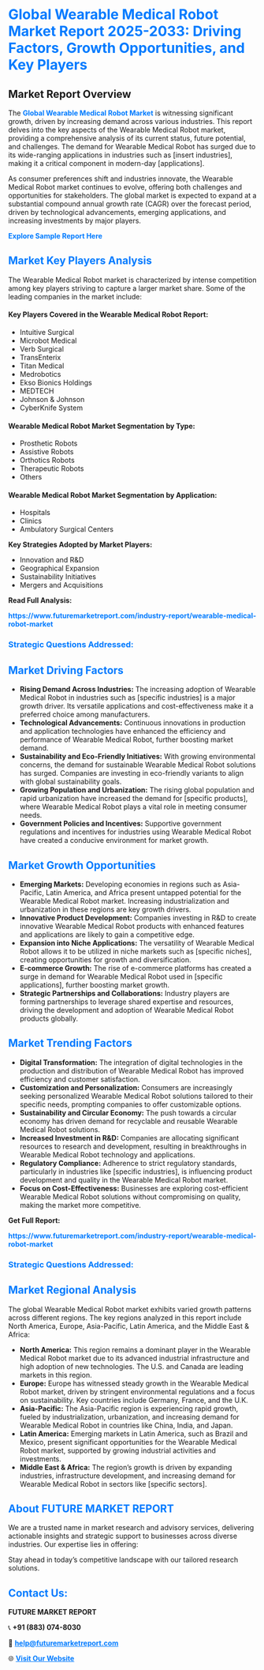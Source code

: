 <h1 style="color: #007BFF;">Global Wearable Medical Robot Market Report 2025-2033: Driving Factors, Growth Opportunities, and Key Players</h1>

<section id="overview">
<h2>Market Report Overview</h2>
<p>The <a href="https://www.futuremarketreport.com/industry-report/wearable-medical-robot-market" style="color: #007BFF; text-decoration: none;"><strong>Global Wearable Medical Robot Market</strong></a> is witnessing significant growth, driven by increasing demand across various industries. This report delves into the key aspects of the Wearable Medical Robot market, providing a comprehensive analysis of its current status, future potential, and challenges. The demand for Wearable Medical Robot has surged due to its wide-ranging applications in industries such as [insert industries], making it a critical component in modern-day [applications].</p>
<p>As consumer preferences shift and industries innovate, the Wearable Medical Robot market continues to evolve, offering both challenges and opportunities for stakeholders. The global market is expected to expand at a substantial compound annual growth rate (CAGR) over the forecast period, driven by technological advancements, emerging applications, and increasing investments by major players.</p>
</section>

<section id="overview">
<p><a href="https://www.futuremarketreport.com/request-sample/reportId=64570" style="color: #007BFF; text-decoration: none;"><strong>Explore Sample Report Here</strong></a></p>
</section>

<section id="key-players">
<h2 style="color: #007BFF;">Market Key Players Analysis</h2>
<p>The Wearable Medical Robot market is characterized by intense competition among key players striving to capture a larger market share. Some of the leading companies in the market include:</p>
<h4>Key Players Covered in the Wearable Medical Robot Report:</h4>
<ul><li>Intuitive Surgical</li><li>Microbot Medical</li><li>Verb Surgical</li><li>TransEnterix</li><li>Titan Medical</li><li>Medrobotics</li><li>Ekso Bionics Holdings</li><li>MEDTECH</li><li>Johnson &amp; Johnson</li><li>CyberKnife System</li></ul>
<h4>Wearable Medical Robot Market Segmentation by Type:</h4>
<ul><li>Prosthetic Robots</li><li>Assistive Robots</li><li>Orthotics Robots</li><li>Therapeutic Robots</li><li>Others</li></ul>

<h4>Wearable Medical Robot Market Segmentation by Application:</h4>
<ul><li>Hospitals</li><li>Clinics</li><li>Ambulatory Surgical Centers</li></ul>
<p><strong>Key Strategies Adopted by Market Players:</strong></p>
<ul>
<li>Innovation and R&D</li>
<li>Geographical Expansion</li>
<li>Sustainability Initiatives</li>
<li>Mergers and Acquisitions</li>
</ul>
</section>

<section>
<p><strong>Read Full Analysis: </strong></p><a href="https://www.futuremarketreport.com/industry-report/wearable-medical-robot-market" style="color: #007BFF; text-decoration: none;"><strong>https://www.futuremarketreport.com/industry-report/wearable-medical-robot-market</strong></a>
<h3 style="color: #007BFF;">Strategic Questions Addressed:</h3>
</section>

<section id="driving-factors">
<h2 style="color: #007BFF;">Market Driving Factors</h2>
<ul>
<li><strong>Rising Demand Across Industries:</strong> The increasing adoption of Wearable Medical Robot in industries such as [specific industries] is a major growth driver. Its versatile applications and cost-effectiveness make it a preferred choice among manufacturers.</li>
<li><strong>Technological Advancements:</strong> Continuous innovations in production and application technologies have enhanced the efficiency and performance of Wearable Medical Robot, further boosting market demand.</li>
<li><strong>Sustainability and Eco-Friendly Initiatives:</strong> With growing environmental concerns, the demand for sustainable Wearable Medical Robot solutions has surged. Companies are investing in eco-friendly variants to align with global sustainability goals.</li>
<li><strong>Growing Population and Urbanization:</strong> The rising global population and rapid urbanization have increased the demand for [specific products], where Wearable Medical Robot plays a vital role in meeting consumer needs.</li>
<li><strong>Government Policies and Incentives:</strong> Supportive government regulations and incentives for industries using Wearable Medical Robot have created a conducive environment for market growth.</li>
</ul>
</section>

<section id="growth-opportunities">
<h2 style="color: #007BFF;">Market Growth Opportunities</h2>
<ul>
<li><strong>Emerging Markets:</strong> Developing economies in regions such as Asia-Pacific, Latin America, and Africa present untapped potential for the Wearable Medical Robot market. Increasing industrialization and urbanization in these regions are key growth drivers.</li>
<li><strong>Innovative Product Development:</strong> Companies investing in R&D to create innovative Wearable Medical Robot products with enhanced features and applications are likely to gain a competitive edge.</li>
<li><strong>Expansion into Niche Applications:</strong> The versatility of Wearable Medical Robot allows it to be utilized in niche markets such as [specific niches], creating opportunities for growth and diversification.</li>
<li><strong>E-commerce Growth:</strong> The rise of e-commerce platforms has created a surge in demand for Wearable Medical Robot used in [specific applications], further boosting market growth.</li>
<li><strong>Strategic Partnerships and Collaborations:</strong> Industry players are forming partnerships to leverage shared expertise and resources, driving the development and adoption of Wearable Medical Robot products globally.</li>
</ul>
</section>

<section id="trending-factors">
<h2 style="color: #007BFF;">Market Trending Factors</h2>
<ul>
<li><strong>Digital Transformation:</strong> The integration of digital technologies in the production and distribution of Wearable Medical Robot has improved efficiency and customer satisfaction.</li>
<li><strong>Customization and Personalization:</strong> Consumers are increasingly seeking personalized Wearable Medical Robot solutions tailored to their specific needs, prompting companies to offer customizable options.</li>
<li><strong>Sustainability and Circular Economy:</strong> The push towards a circular economy has driven demand for recyclable and reusable Wearable Medical Robot solutions.</li>
<li><strong>Increased Investment in R&D:</strong> Companies are allocating significant resources to research and development, resulting in breakthroughs in Wearable Medical Robot technology and applications.</li>
<li><strong>Regulatory Compliance:</strong> Adherence to strict regulatory standards, particularly in industries like [specific industries], is influencing product development and quality in the Wearable Medical Robot market.</li>
<li><strong>Focus on Cost-Effectiveness:</strong> Businesses are exploring cost-efficient Wearable Medical Robot solutions without compromising on quality, making the market more competitive.</li>
</ul>
</section>

<section>
<p><strong>Get Full Report: </strong></p><a href="https://www.futuremarketreport.com/industry-report/wearable-medical-robot-market" style="color: #007BFF; text-decoration: none;"><strong>https://www.futuremarketreport.com/industry-report/wearable-medical-robot-market</strong></a>
<h3 style="color: #007BFF;">Strategic Questions Addressed:</h3>
</section>


<section id="regional-analysis">
<h2 style="color: #007BFF;">Market Regional Analysis</h2>
<p>The global Wearable Medical Robot market exhibits varied growth patterns across different regions. The key regions analyzed in this report include North America, Europe, Asia-Pacific, Latin America, and the Middle East & Africa:</p>
<ul>
<li><strong>North America:</strong> This region remains a dominant player in the Wearable Medical Robot market due to its advanced industrial infrastructure and high adoption of new technologies. The U.S. and Canada are leading markets in this region.</li>
<li><strong>Europe:</strong> Europe has witnessed steady growth in the Wearable Medical Robot market, driven by stringent environmental regulations and a focus on sustainability. Key countries include Germany, France, and the U.K.</li>
<li><strong>Asia-Pacific:</strong> The Asia-Pacific region is experiencing rapid growth, fueled by industrialization, urbanization, and increasing demand for Wearable Medical Robot in countries like China, India, and Japan.</li>
<li><strong>Latin America:</strong> Emerging markets in Latin America, such as Brazil and Mexico, present significant opportunities for the Wearable Medical Robot market, supported by growing industrial activities and investments.</li>
<li><strong>Middle East & Africa:</strong> The region’s growth is driven by expanding industries, infrastructure development, and increasing demand for Wearable Medical Robot in sectors like [specific sectors].</li>
</ul>
</section>

<footer>
<h2 style="color: #007BFF;">About FUTURE MARKET REPORT</h2>
<p>We are a trusted name in market research and advisory services, delivering actionable insights and strategic support to businesses across diverse industries. Our expertise lies in offering:</p>

<p>Stay ahead in today’s competitive landscape with our tailored research solutions.</p>

<h2 style="color: #007BFF;">Contact Us:</h2>
<p><strong>FUTURE MARKET REPORT</strong></p>
<p>📞 <strong>+91 (883) 074-8030</strong></p>
<p>📧 <strong><a href="mailto:help@futuremarketreport.com" style="color: #007BFF;">help@futuremarketreport.com</a></strong></p>
<p>🌐 <strong><a href="https://www.futuremarketreport.com/" style="color: #007BFF;">Visit Our Website</a></strong></p>
</footer>